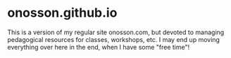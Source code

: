 # onosson.github.io

This is a version of my regular site onosson.com, but devoted to managing pedagogical resources for classes, workshops, etc. I may end up moving everything over here in the end, when I have some "free time"!
